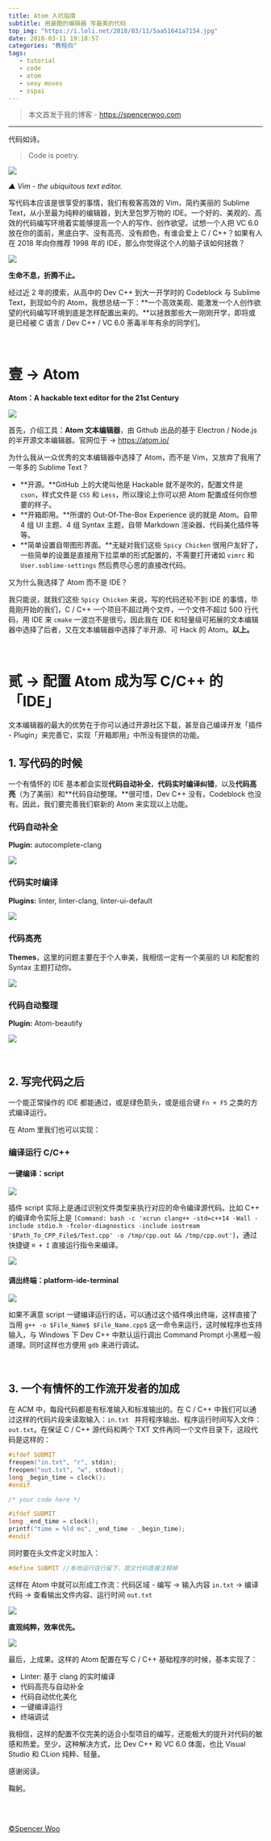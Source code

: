```yaml
---
title: Atom 入坑指南
subtitle: 用最酷的编辑器 写最美的代码
top_img: "https://i.loli.net/2018/03/11/5aa51641a7154.jpg"
date: 2018-03-11 19:18:57
categories: "教程向"
tags:
   - tutorial
   - code
   - atom
   - sexy moves
   - sspai
---
```


> 本文首发于我的博客 - https://spencerwoo.com

---

代码如诗。

> Code is poetry.

![](https://i.loli.net/2018/03/11/5aa5201dd7f2e.jpg)

*▲ Vim - the ubiquitous text editor.*

写代码本应该是很享受的事情，我们有极客高效的 Vim，简约美丽的 Sublime Text，从小至最为纯粹的编辑器，到大至包罗万物的 IDE。一个好的、美观的、高效的代码编写环境着实能够提高一个人的写作、创作欲望。试想一个人把 VC 6.0 放在你的面前，黑底白字、没有高亮、没有颜色，有谁会爱上 C / C++？如果有人在 2018 年向你推荐 1998 年的 IDE，那么你觉得这个人的脑子该如何拯救？

![](https://i.loli.net/2018/03/11/5aa51aeacc4b0.jpg)

**生命不息，折腾不止。**

经过近 2 年的摸索，从高中的 Dev C++ 到大一开学时的 Codeblock 与 Sublime Text，到现如今的 Atom，我想总结一下：**一个高效美观、能激发一个人创作欲望的代码编写环境到底是怎样配置出来的。**以拯救那些大一刚刚开学，即将或是已经被 C 语言 / Dev C++ / VC 6.0 荼毒半年有余的同学们。

<br>

# 壹 → Atom

**Atom：A hackable text editor for the 21st Century**

![](https://i.loli.net/2018/03/11/5aa51fd0641a8.jpg)

首先，介绍工具：**Atom 文本编辑器**，由 Github 出品的基于 Electron / Node.js 的半开源文本编辑器。官网位于 -> https://atom.io/

为什么我从一众优秀的文本编辑器中选择了 Atom，而不是 Vim，又放弃了我用了一年多的 Sublime Text？

- **开源。**GitHub 上的大佬叫他是 Hackable 就不是吹的，配置文件是 `cson`，样式文件是 `CSS` 和 `Less`，所以理论上你可以把 Atom 配置成任何你想要的样子。
- **开箱即用。**所谓的 Out-Of-The-Box Experience 说的就是 Atom。自带 4 组 UI 主题、4 组 Syntax 主题，自带 Markdown 渲染器、代码美化插件等等。
- **简单设置自带图形界面。**无疑对我们这些 `Spicy Chicken` 很用户友好了，一些简单的设置是直接用下拉菜单的形式配置的，不需要打开诸如 `vimrc` 和 `User.sublime-settings` 然后费尽心思的直接改代码。


又为什么我选择了 Atom 而不是 IDE？

我只能说，就我们这些 `Spicy Chicken` 来说，写的代码还轮不到 IDE 的事情，毕竟刚开始的我们，C / C++ 一个项目不超过两个文件，一个文件不超过 500 行代码，用 IDE 来 `cmake` 一波岂不是很亏。因此我在 IDE 和轻量级可拓展的文本编辑器中选择了后者，又在文本编辑器中选择了半开源、可 Hack 的 Atom。**以上。**

<br>

# 贰 → 配置 Atom 成为写 C/C++ 的「IDE」

文本编辑器的最大的优势在于你可以通过开源社区下载，甚至自己编译开发「插件 - Plugin」来完善它，实现「开箱即用」中所没有提供的功能。

## 1. 写代码的时候

一个有情怀的 IDE 基本都会实现**代码自动补全**，**代码实时编译纠错**，以及**代码高亮**（为了美丽）和**代码自动整理。**很可惜，Dev C++ 没有，Codeblock 也没有。因此，我们要完善我们崭新的 Atom 来实现以上功能。

### 代码自动补全

**Plugin:** autocomplete-clang

![](https://i.loli.net/2018/03/11/5aa52f724ffec.jpg)

### 代码实时编译

**Plugins:** linter, linter-clang, linter-ui-default

![](https://i.loli.net/2018/03/11/5aa52fa12a4ec.jpg)

### 代码高亮

**Themes**，这里的问题主要在于个人审美，我相信一定有一个美丽的 UI 和配套的 Syntax 主题打动你。

![](https://i.loli.net/2018/03/11/5aa52fc316d12.jpg)

### 代码自动整理

**Plugin:** Atom-beautify

![](https://i.loli.net/2018/03/11/5aa52ff2cb70f.jpg)

<br>

## 2. 写完代码之后

一个能正常操作的 IDE 都能通过，或是绿色箭头，或是组合键 `Fn + F5` 之类的方式编译运行。

在 Atom 里我们也可以实现：

### 编译运行 C/C++

#### 一键编译：script

![](https://i.loli.net/2018/03/11/5aa53170e2991.jpg)

插件 script 实际上是通过识别文件类型来执行对应的命令编译源代码。比如 C++ 的编译命令实际上是 `[Command: bash -c 'xcrun clang++ -std=c++14 -Wall -include stdio.h -fcolor-diagnostics -include iostream '$Path_To_CPP_File$/Test.cpp' -o /tmp/cpp.out && /tmp/cpp.out']`，通过快捷键 `⌘ + I` 直接运行指令来编译。

![](https://i.loli.net/2018/03/11/5aa533942bab0.jpg)

#### 调出终端：platform-ide-terminal

![](https://i.loli.net/2018/03/11/5aa531cb9e7b8.jpg)

如果不满意 script 一键编译运行的话，可以通过这个插件唤出终端，这样直接了当用 `g++ -o $File_Name$ $File_Name.cpp$` 这一命令来运行，这时候程序也支持输入，与 Windows 下 Dev C++ 中默认运行调出 Command Prompt 小黑框一般道理。同时这样也方便用 `gdb` 来进行调试。

<br>


## 3. 一个有情怀的工作流开发者的加成

在 ACM 中，每段代码都是有标准输入和标准输出的。在 C / C++ 中我们可以通过这样的代码片段来读取输入：`in.txt ` 并将程序输出、程序运行时间写入文件：`out.txt`。在保证 C / C++ 源代码和两个 TXT 文件再同一个文件目录下，这段代码是这样的：

```C++
#ifdef SUBMIT
freopen("in.txt", "r", stdin);
freopen("out.txt", "w", stdout);
long _begin_time = clock();
#endif

/* your code here */

#ifdef SUBMIT
long _end_time = clock();
printf("time = %ld ms", _end_time - _begin_time);
#endif
```

同时要在头文件定义时加入：

```C++
#define SUBMIT //本地运行这行留下，提交代码直接注释掉
```

这样在 Atom 中就可以形成工作流：代码区域 - 编写 → 输入内容 `in.txt` → 编译代码 → 查看输出文件内容、运行时间 `out.txt`

![](https://i.loli.net/2018/03/11/5aa5377418b17.jpg)

**直观纯粹，效率优先。**

![](https://i.loli.net/2018/03/11/5aa53879150d8.jpg)

最后，上成果。这样的 Atom 配置在写 C / C++ 基础程序的时候，基本实现了：

- Linter: 基于 clang 的实时编译
- 代码高亮与自动补全
- 代码自动优化美化
- 一键编译运行
- 终端调试

我相信，这样的配置不仅完美的适合小型项目的编写，还能极大的提升对代码的敏感和热爱。至少，这种解决方式，比 Dev C++ 和 VC 6.0 体面，也比 Visual Studio 和 CLion 纯粹、轻量。

感谢阅读。

鞠躬。

<br>

<br>

[©Spencer Woo](https://spencerwoo.com)
